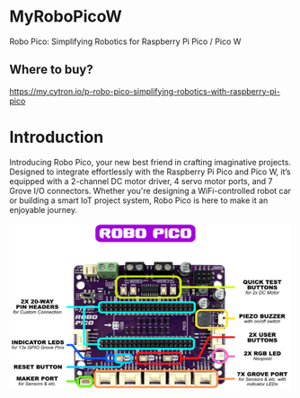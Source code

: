# MyRoboPicoW
Robo Pico: Simplifying Robotics for Raspberry Pi Pico / Pico W

## Where to buy?
https://my.cytron.io/p-robo-pico-simplifying-robotics-with-raspberry-pi-pico


# Introduction
Introducing Robo Pico, your new best friend in crafting imaginative projects. Designed to integrate effortlessly with the Raspberry Pi Pico and Pico W, it’s equipped with a 2-channel DC motor driver, 4 servo motor ports, and 7 Grove I/O connectors. Whether you're designing a WiFi-controlled robot car or building a smart IoT project system, Robo Pico is here to make it an enjoyable journey.

<img src="https://github.com/mymadi/MyRoboPicoW/blob/main/images/robo-pico-features-label.png" alt="Robo Pico" width="500" height="300">
